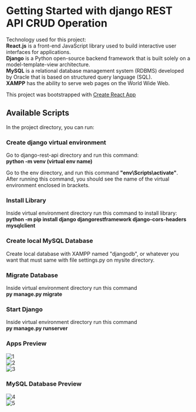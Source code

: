 # Getting Started with django REST API CRUD Operation
Technology used for this project:<br/>
**React.js** is a front-end JavaScript library used to build interactive user interfaces for applications.<br/>
**Django** is a Python open-source backend framework that is built solely on a model-template-view architecture.<br/>
**MySQL** is a relational database management system (RDBMS) developed by Oracle that is based on structured query language (SQL).<br/>
**XAMPP** has the ability to serve web pages on the World Wide Web.<br/>

This project was bootstrapped with [Create React App](https://github.com/facebook/create-react-app)

## Available Scripts

In the project directory, you can run:

### Create django virtual environment

Go to django-rest-api directory and run this command:<br/>
**python -m venv (virtual env name)**

Go to the env directory, and run this command **"env\Scripts\activate"**.<br/>
After running this command, you should see the name of the virtual environment enclosed in brackets.

### Install Library 

Inside virtual environment directory run this command to install library:<br/>
**python -m pip install django djangorestframework django-cors-headers mysqlclient**

### Create local MySQL Database

Create local database with XAMPP named "djangodb", or whatever you want that must same with file settings.py on mysite directory.<br/>

### Migrate Database

Inside virtual environment directory run this command<br/>
**py manage.py migrate**


### Start Django

Inside virtual environment directory run this command<br/>
**py manage.py runserver**

### Apps Preview

![1](https://user-images.githubusercontent.com/33762836/199698611-bc43867f-905b-4daf-8232-f598a9120e1a.PNG)<br/>
![2](https://user-images.githubusercontent.com/33762836/199698622-af617942-11ad-4ea1-8a3d-59296bf4502f.PNG)<br/>
![3](https://user-images.githubusercontent.com/33762836/199698626-b72ed529-7c70-488f-8fe9-8093cad8bfcd.PNG)<br/>

### MySQL Database Preview

![4](https://user-images.githubusercontent.com/33762836/199698632-36eae861-b922-4137-aa04-5e56141a2719.PNG)<br/>
![5](https://user-images.githubusercontent.com/33762836/199698635-726473df-38eb-4c8d-801a-2aef9d36b36b.PNG)<br/>







